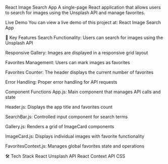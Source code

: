 React Image Search App
A single-page React application that allows users to search for images using the Unsplash API and manage favorites.

Live Demo
You can view a live demo of this project at: React Image Search App

🚀 Key Features
Search Functionality: Users can search for images using the Unsplash API

Responsive Gallery: Images are displayed in a responsive grid layout

Favorites Management: Users can mark images as favorites

Favorites Counter: The header displays the current number of favorites

Error Handling: Proper error handling for API requests

Component Functions
App.js: Main component that manages API calls and state

Header.js: Displays the app title and favorites count

SearchBar.js: Controlled input component for search terms

Gallery.js: Renders a grid of ImageCard components

ImageCard.js: Displays individual images with favorite functionality

FavoritesContext.js: Manages global favorites state and operations

🛠️ Tech Stack
React 
Unsplash API
React Context API
CSS
